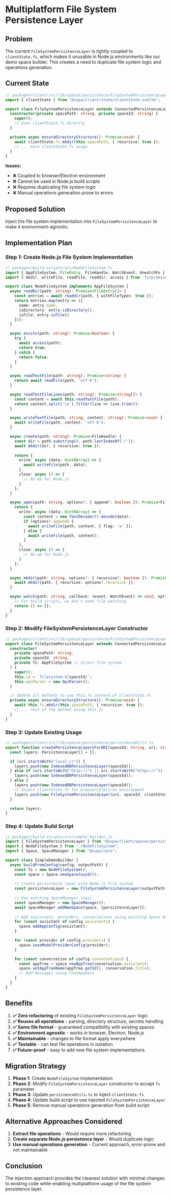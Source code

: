 # Multiplatform File System Persistence Layer

## Problem

The current `FileSystemPersistenceLayer` is tightly coupled to `clientState.fs`, which makes it unusable in Node.js environments like our demo space builder. This creates a need to duplicate file system logic and operations generation.

## Current State

```typescript
// packages/client/src/lib/spaces/persistence/FileSystemPersistenceLayer.ts
import { clientState } from "@supa/client/state/clientState.svelte";

export class FileSystemPersistenceLayer extends ConnectedPersistenceLayer {
  constructor(private spacePath: string, private spaceId: string) {
    super();
    // Uses clientState.fs directly
  }

  private async ensureDirectoryStructure(): Promise<void> {
    await clientState.fs.mkdir(this.spacePath, { recursive: true });
    // ... more clientState.fs usage
  }
}
```

**Issues:**
- ❌ Coupled to browser/Electron environment
- ❌ Cannot be used in Node.js build scripts
- ❌ Requires duplicating file system logic
- ❌ Manual operations generation prone to errors

## Proposed Solution

Inject the file system implementation into `FileSystemPersistenceLayer` to make it environment-agnostic.

## Implementation Plan

### Step 1: Create Node.js File System Implementation

```typescript
// packages/build-scripts/src/NodeFileSystem.ts
import { AppFileSystem, FileEntry, FileHandle, WatchEvent, UnwatchFn } from "@supa/client/appFs";
import { mkdir, writeFile, readFile, readdir, access } from 'fs/promises';

export class NodeFileSystem implements AppFileSystem {
  async readDir(path: string): Promise<FileEntry[]> {
    const entries = await readdir(path, { withFileTypes: true });
    return entries.map(entry => ({
      name: entry.name,
      isDirectory: entry.isDirectory(),
      isFile: entry.isFile()
    }));
  }

  async exists(path: string): Promise<boolean> {
    try {
      await access(path);
      return true;
    } catch {
      return false;
    }
  }

  async readTextFile(path: string): Promise<string> {
    return await readFile(path, 'utf-8');
  }

  async readTextFileLines(path: string): Promise<string[]> {
    const content = await this.readTextFile(path);
    return content.split('\n').filter(line => line.trim());
  }

  async writeTextFile(path: string, content: string): Promise<void> {
    await writeFile(path, content, 'utf-8');
  }

  async create(path: string): Promise<FileHandle> {
    const dir = path.substring(0, path.lastIndexOf('/'));
    await mkdir(dir, { recursive: true });
    
    return {
      write: async (data: Uint8Array) => {
        await writeFile(path, data);
      },
      close: async () => {
        // No-op for Node.js
      }
    };
  }

  async open(path: string, options?: { append?: boolean }): Promise<FileHandle> {
    return {
      write: async (data: Uint8Array) => {
        const content = new TextDecoder().decode(data);
        if (options?.append) {
          await writeFile(path, content, { flag: 'a' });
        } else {
          await writeFile(path, content);
        }
      },
      close: async () => {
        // No-op for Node.js
      }
    };
  }

  async mkdir(path: string, options?: { recursive?: boolean }): Promise<void> {
    await mkdir(path, { recursive: options?.recursive });
  }

  async watch(path: string, callback: (event: WatchEvent) => void, options?: { recursive?: boolean }): Promise<UnwatchFn> {
    // For build scripts, we don't need file watching
    return () => {};
  }
}
```

### Step 2: Modify FileSystemPersistenceLayer Constructor

```typescript
// packages/client/src/lib/spaces/persistence/FileSystemPersistenceLayer.ts
export class FileSystemPersistenceLayer extends ConnectedPersistenceLayer {
  constructor(
    private spacePath: string, 
    private spaceId: string,
    private fs: AppFileSystem // Inject file system
  ) {
    super();
    this.id = `filesystem-${spaceId}`;
    this.opsParser = new OpsParser();
  }

  // Update all methods to use this.fs instead of clientState.fs
  private async ensureDirectoryStructure(): Promise<void> {
    await this.fs.mkdir(this.spacePath, { recursive: true });
    // ... rest of the method using this.fs
  }
}
```

### Step 3: Update Existing Usage

```typescript
// packages/client/src/lib/spaces/persistence/persistenceUtils.ts
export function createPersistenceLayersForURI(spaceId: string, uri: string): PersistenceLayer[] {
  const layers: PersistenceLayer[] = [];

  if (uri.startsWith("local://")) {
    layers.push(new IndexedDBPersistenceLayer(spaceId));
  } else if (uri.startsWith("http://") || uri.startsWith("https://")) {
    layers.push(new IndexedDBPersistenceLayer(spaceId));
  } else {
    layers.push(new IndexedDBPersistenceLayer(spaceId));
    // Inject clientState.fs for browser/Electron environment
    layers.push(new FileSystemPersistenceLayer(uri, spaceId, clientState.fs));
  }

  return layers;
}
```

### Step 4: Update Build Script

```typescript
// packages/build-scripts/src/simple-builder.js
import { FileSystemPersistenceLayer } from "@supa/client/spaces/persistence";
import { NodeFileSystem } from "./NodeFileSystem";
import { Space, SpaceManager } from "@supa/core";

export class SimpleDemoBuilder {
  async buildFromConfig(config, outputPath) {
    const fs = new NodeFileSystem();
    const space = Space.newSpace(uuid());
    
    // Create persistence layer with Node.js file system
    const persistenceLayer = new FileSystemPersistenceLayer(outputPath, space.getId(), fs);
    
    // Use existing SpaceManager logic
    const spaceManager = new SpaceManager();
    await spaceManager.addNewSpace(space, [persistenceLayer]);
    
    // Add assistants, providers, conversations using existing Space APIs
    for (const assistant of config.assistants) {
      space.addAppConfig(assistant);
    }

    for (const provider of config.providers) {
      space.saveModelProviderConfig(provider);
    }

    for (const conversation of config.conversations) {
      const appTree = space.newAppTree(conversation.assistant);
      space.setAppTreeName(appTree.getId(), conversation.title);
      // Add messages using ChatAppData
    }
  }
}
```

## Benefits

1. **✅ Zero refactoring** of existing `FileSystemPersistenceLayer` logic
2. **✅ Reuses all operations** - parsing, directory structure, secrets handling
3. **✅ Same file format** - guaranteed compatibility with existing spaces
4. **✅ Environment agnostic** - works in browser, Electron, Node.js
5. **✅ Maintainable** - changes to file format apply everywhere
6. **✅ Testable** - can test file operations in isolation
7. **✅ Future-proof** - easy to add new file system implementations

## Migration Strategy

1. **Phase 1**: Create `NodeFileSystem` implementation
2. **Phase 2**: Modify `FileSystemPersistenceLayer` constructor to accept `fs` parameter
3. **Phase 3**: Update `persistenceUtils.ts` to inject `clientState.fs`
4. **Phase 4**: Update build script to use injected `FileSystemPersistenceLayer`
5. **Phase 5**: Remove manual operations generation from build script

## Alternative Approaches Considered

1. **Extract file operations** - Would require more refactoring
2. **Create separate Node.js persistence layer** - Would duplicate logic
3. **Use manual operations generation** - Current approach, error-prone and not maintainable

## Conclusion

The injection approach provides the cleanest solution with minimal changes to existing code while enabling multiplatform usage of the file system persistence layer. 